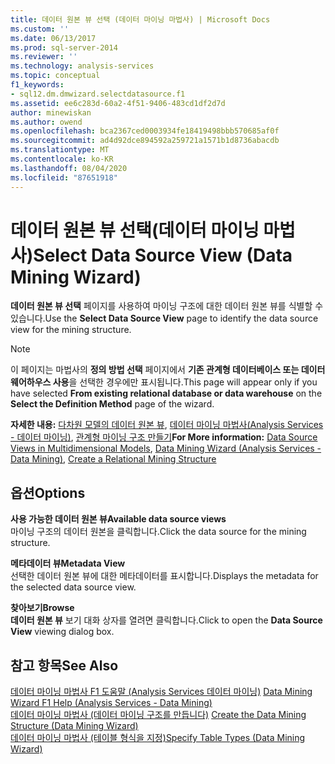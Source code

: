 ```yaml
---
title: 데이터 원본 뷰 선택 (데이터 마이닝 마법사) | Microsoft Docs
ms.custom: ''
ms.date: 06/13/2017
ms.prod: sql-server-2014
ms.reviewer: ''
ms.technology: analysis-services
ms.topic: conceptual
f1_keywords:
- sql12.dm.dmwizard.selectdatasource.f1
ms.assetid: ee6c283d-60a2-4f51-9406-483cd1df2d7d
author: minewiskan
ms.author: owend
ms.openlocfilehash: bca2367ced0003934fe18419498bbb570685af0f
ms.sourcegitcommit: ad4d92dce894592a259721a1571b1d8736abacdb
ms.translationtype: MT
ms.contentlocale: ko-KR
ms.lasthandoff: 08/04/2020
ms.locfileid: "87651918"
---
```

# <a name="select-data-source-view-data-mining-wizard"></a><span data-ttu-id="011e4-102">데이터 원본 뷰 선택(데이터 마이닝 마법사)</span><span class="sxs-lookup"><span data-stu-id="011e4-102">Select Data Source View (Data Mining Wizard)</span></span>
  <span data-ttu-id="011e4-103">**데이터 원본 뷰 선택** 페이지를 사용하여 마이닝 구조에 대한 데이터 원본 뷰를 식별할 수 있습니다.</span><span class="sxs-lookup"><span data-stu-id="011e4-103">Use the **Select Data Source View** page to identify the data source view for the mining structure.</span></span>  
  
> [!NOTE]  
>  <span data-ttu-id="011e4-104">이 페이지는 마법사의 **정의 방법 선택** 페이지에서 **기존 관계형 데이터베이스 또는 데이터 웨어하우스 사용**을 선택한 경우에만 표시됩니다.</span><span class="sxs-lookup"><span data-stu-id="011e4-104">This page will appear only if you have selected **From existing relational database or data warehouse** on the **Select the Definition Method** page of the wizard.</span></span>  
  
 <span data-ttu-id="011e4-105">**자세한 내용:** [다차원 모델의 데이터 원본 뷰](multidimensional-models/data-source-views-in-multidimensional-models.md), [데이터 마이닝 마법사&#40;Analysis Services - 데이터 마이닝&#41;](data-mining/data-mining-wizard-analysis-services-data-mining.md), [관계형 마이닝 구조 만들기](data-mining/create-a-relational-mining-structure.md)</span><span class="sxs-lookup"><span data-stu-id="011e4-105">**For More information:** [Data Source Views in Multidimensional Models](multidimensional-models/data-source-views-in-multidimensional-models.md), [Data Mining Wizard &#40;Analysis Services - Data Mining&#41;](data-mining/data-mining-wizard-analysis-services-data-mining.md), [Create a Relational Mining Structure](data-mining/create-a-relational-mining-structure.md)</span></span>  
  
## <a name="options"></a><span data-ttu-id="011e4-106">옵션</span><span class="sxs-lookup"><span data-stu-id="011e4-106">Options</span></span>  
 <span data-ttu-id="011e4-107">**사용 가능한 데이터 원본 뷰**</span><span class="sxs-lookup"><span data-stu-id="011e4-107">**Available data source views**</span></span>  
 <span data-ttu-id="011e4-108">마이닝 구조의 데이터 원본을 클릭합니다.</span><span class="sxs-lookup"><span data-stu-id="011e4-108">Click the data source for the mining structure.</span></span>  
  
 <span data-ttu-id="011e4-109">**메타데이터 뷰**</span><span class="sxs-lookup"><span data-stu-id="011e4-109">**Metadata View**</span></span>  
 <span data-ttu-id="011e4-110">선택한 데이터 원본 뷰에 대한 메타데이터를 표시합니다.</span><span class="sxs-lookup"><span data-stu-id="011e4-110">Displays the metadata for the selected data source view.</span></span>  
  
 <span data-ttu-id="011e4-111">**찾아보기**</span><span class="sxs-lookup"><span data-stu-id="011e4-111">**Browse**</span></span>  
 <span data-ttu-id="011e4-112">**데이터 원본 뷰** 보기 대화 상자를 열려면 클릭합니다.</span><span class="sxs-lookup"><span data-stu-id="011e4-112">Click to open the **Data Source View** viewing dialog box.</span></span>  
  
## <a name="see-also"></a><span data-ttu-id="011e4-113">참고 항목</span><span class="sxs-lookup"><span data-stu-id="011e4-113">See Also</span></span>  
 <span data-ttu-id="011e4-114">[데이터 마이닝 마법사 F1 도움말 &#40;Analysis Services 데이터 마이닝&#41;](data-mining-wizard-f1-help-analysis-services-data-mining.md) </span><span class="sxs-lookup"><span data-stu-id="011e4-114">[Data Mining Wizard F1 Help &#40;Analysis Services - Data Mining&#41;](data-mining-wizard-f1-help-analysis-services-data-mining.md) </span></span>  
 <span data-ttu-id="011e4-115">[데이터 마이닝 마법사 &#40;데이터 마이닝 구조를 만듭니다&#41;](create-the-data-mining-structure-data-mining-wizard.md) </span><span class="sxs-lookup"><span data-stu-id="011e4-115">[Create the Data Mining Structure &#40;Data Mining Wizard&#41;](create-the-data-mining-structure-data-mining-wizard.md) </span></span>  
 [<span data-ttu-id="011e4-116">데이터 마이닝 마법사 &#40;테이블 형식을 지정&#41;</span><span class="sxs-lookup"><span data-stu-id="011e4-116">Specify Table Types &#40;Data Mining Wizard&#41;</span></span>](specify-table-types-data-mining-wizard.md)  
  
  
